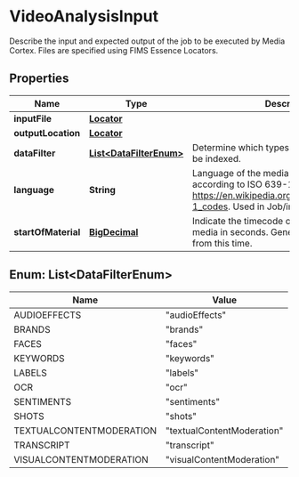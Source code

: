

# VideoAnalysisInput

Describe the input and expected output of the job to be executed by Media Cortex. Files are specified using FIMS Essence Locators.
## Properties

Name | Type | Description | Notes
------------ | ------------- | ------------- | -------------
**inputFile** | [**Locator**](Locator.md) |  | 
**outputLocation** | [**Locator**](Locator.md) |  | 
**dataFilter** | [**List&lt;DataFilterEnum&gt;**](#List&lt;DataFilterEnum&gt;) | Determine which types of AI analyses are to be indexed. |  [optional]
**language** | **String** | Language of the media file to be indexed according to ISO 639-1 Language Name. See https://en.wikipedia.org/wiki/List_of_ISO_639-1_codes.  Used in Job/inputFile |  [optional]
**startOfMaterial** | [**BigDecimal**](BigDecimal.md) | Indicate the timecode of the first frame in the media in seconds.  Generated subtitles start from this time. |  [optional]



## Enum: List&lt;DataFilterEnum&gt;

Name | Value
---- | -----
AUDIOEFFECTS | &quot;audioEffects&quot;
BRANDS | &quot;brands&quot;
FACES | &quot;faces&quot;
KEYWORDS | &quot;keywords&quot;
LABELS | &quot;labels&quot;
OCR | &quot;ocr&quot;
SENTIMENTS | &quot;sentiments&quot;
SHOTS | &quot;shots&quot;
TEXTUALCONTENTMODERATION | &quot;textualContentModeration&quot;
TRANSCRIPT | &quot;transcript&quot;
VISUALCONTENTMODERATION | &quot;visualContentModeration&quot;



